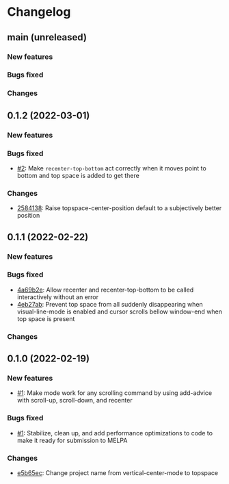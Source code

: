 # Changelog

## main (unreleased)

### New features

### Bugs fixed

### Changes

## 0.1.2 (2022-03-01)

### New features

### Bugs fixed
* [#2](https://github.com/trevorpogue/topspace/pull/2): Make `recenter-top-bottom` act correctly when it moves point to bottom and top space is added to get there

### Changes

* [2584138](https://github.com/trevorpogue/topspace/commit/25841387a5d0300ea49356b9781c357b84df20bd): Raise topspace-center-position default to a subjectively better position

## 0.1.1 (2022-02-22)

### New features

### Bugs fixed
* [4a69b2e](https://github.com/trevorpogue/topspace/commit/4a69b2eb741f8db9d69169a03a6724af0f2ec7ac): Allow recenter and recenter-top-bottom to be called interactively without an error
* [4eb27ab](https://github.com/trevorpogue/topspace/commit/4eb27abaa182e856ba3f3c8e1e84fdd2e1f009af): Prevent top space from all suddenly disappearing when visual-line-mode is enabled and cursor scrolls bellow window-end when top space is present

### Changes

## 0.1.0 (2022-02-19)

### New features
* [#1](https://github.com/trevorpogue/topspace/pull/1): Make mode work for any scrolling command by using add-advice with scroll-up, scroll-down, and recenter

### Bugs fixed
* [#1](https://github.com/trevorpogue/topspace/pull/1): Stabilize, clean up, and add performance optimizations to code to make it ready for submission to MELPA

### Changes
* [e5b65ec](https://github.com/trevorpogue/topspace/commit/e5b65eccf92571163aa1b6bd738be22d8e0ad1a5): Change project name from vertical-center-mode to topspace
